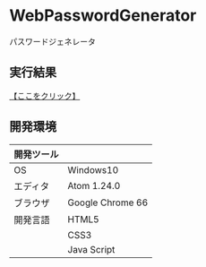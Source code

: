 # WebPasswordGenerator
パスワードジェネレータ

## 実行結果
[【ここをクリック】](https://xekid78.github.io/WebPasswordGenerator/)
  
## 開発環境
| 開発ツール |  |
|:-|:-|
| OS | Windows10 |
| エディタ | Atom 1.24.0 |
| ブラウザ | Google Chrome 66 |
| 開発言語 | HTML5 |
| | CSS3 |
| | Java Script |
